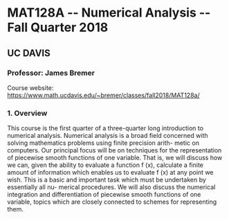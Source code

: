 # MAT128A -- Numerical Analysis -- Fall Quarter 2018
## UC DAVIS 
### Professor: James Bremer

Course website: https://www.math.ucdavis.edu/~bremer/classes/fall2018/MAT128a/


### 1. Overview
This course is the first quarter of a three-quarter long introduction to numerical analysis. Numerical
analysis is a broad field concerned with solving mathematics problems using finite precision arith-
metic on computers. Our principal focus will be on techniques for the representation of piecewise
smooth functions of one variable. That is, we will discuss how we can, given the ability to evaluate
a function f (x), calculate a finite amount of information which enables us to evaluate f (x) at any
point we wish. This is a basic and important task which must be undertaken by essentially all nu-
merical procedures. We will also discuss the numerical integration and differentiation of piecewise
smooth functions of one variable, topics which are closely connected to schemes for representing
them.

